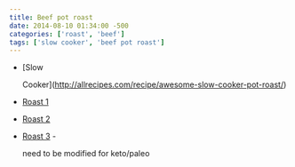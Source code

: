 ```yaml
---
title: Beef pot roast
date: 2014-08-10 01:34:00 -500
categories: ['roast', 'beef']
tags: ['slow cooker', 'beef pot roast']
---
```


-   [Slow

    Cooker](http://allrecipes.com/recipe/awesome-slow-cooker-pot-roast/)

-   [Roast 1](http://allrecipes.com/recipe/rump-roast-au-jus/)

-   [Roast 2](http://www.cooks.com/recipe/wt54e7m4/oven-rump-roast.html)

-   [Roast 3](http://www.tasteofhome.com/recipes/autumn-pot-roast) -

    need to be modified for keto/paleo


